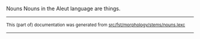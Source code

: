 Nouns
Nouns in the Aleut language are things.

* * *

<small>This (part of) documentation was generated from [src/fst/morphology/stems/nouns.lexc](https://github.com/giellalt/lang-ale/blob/main/src/fst/morphology/stems/nouns.lexc)</small>

---

